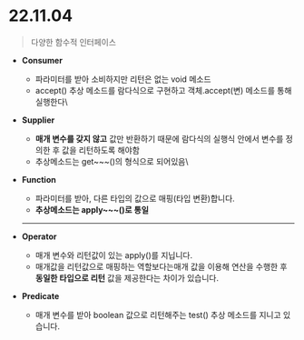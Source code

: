 # 22.11.04

> 다양한 함수적 인터페이스

* **Consumer**
  * 파라미터를 받아 소비하지만 리턴은 없는 void 메소드
  * accept() 추상 메소드를 람다식으로 구현하고 객체.accept(변) 메소드를 통해 실행한다\

* **Supplier**
  * **매개 변수를 갖지 않고** 값만 반환하기 때문에 람다식의 실행식 안에서 변수를 정의한 후 값을 리턴하도록 해야함
  * 추상메소드는 get\~\~\~()의 형식으로 되어있음\

*   **Function**

    * 파라미터를 받아, 다른 타입의 값으로 매핑(타입 변환)합니다.
    * **추상메소드는 apply\~\~\~()로 통일**

    ****
*   **Operator**

    * 매개 변수와 리턴값이 있는 apply()를 지닙니다.
    * 매개값을 리턴값으로 매핑하는 역할보다는매개 값을 이용해 연산을 수행한 후 **동일한 타입으로 리턴** 값을 제공한다는 차이가 있습니다.


* **Predicate**
  * 매개 변수를 받아 boolean 값으로 리턴해주는 test() 추상 메소드를 지니고 있습니다.
